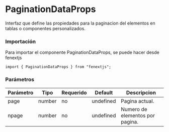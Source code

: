 # PaginationDataProps

Interfaz que define las propiedades para la paginacion del elementos en tablas o componentes personalizados.

### Importación

Para importar el componente PaginationDataProps, se puede hacer desde fenextjs

```tsx copy
import { PaginationDataProps } from "fenextjs";
```

### Parámetros

| Parámetro | Tipo | Requerido | Default | Descripcion |
| --------- | ---- | --------- | ------- | ----------- |
| page | number | no | undefined | Pagina actual. |
| npage | number | no | undefined | Numero de elementos por pagina. |
